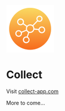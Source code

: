<img src="icon_128x128@2x.png" width="128">

# Collect

Visit [collect-app.com](https://collect-app.com)

More to come...
